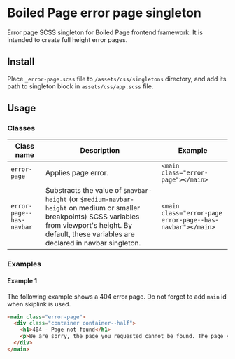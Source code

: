 # Boiled Page error page singleton

Error page SCSS singleton for Boiled Page frontend framework. It is intended to create full height error pages.

## Install

Place `_error-page.scss` file to `/assets/css/singletons` directory, and add its path to singleton block in `assets/css/app.scss` file.

## Usage

### Classes

Class name | Description | Example
---------- | ----------- | -------
`error-page` | Applies page error. | `<main class="error-page"></main>`
`error-page--has-navbar` | Substracts the value of `$navbar-height` (or `$medium-navbar-height` on medium or smaller breakpoints) SCSS variables from viewport's height. By default, these variables are declared in navbar singleton. | `<main class="error-page error-page--has-navbar"></main>`

### Examples

#### Example 1

The following example shows a 404 error page. Do not forget to add `main` id when skiplink is used.

```html
<main class="error-page">
  <div class="container container--half">
    <h1>404 - Page not found</h1>
    <p>We are sorry, the page you requested cannot be found. The page you're looking for is no longer available or The URL may be misspelled.</p>
  </div>
</main>
```
